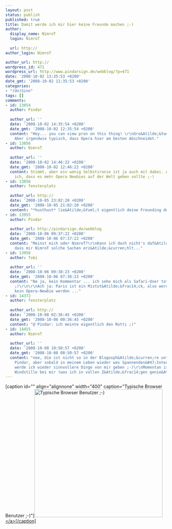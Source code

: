 ```yaml
---
layout: post
status: publish
published: true
title: Damit werde ich mir hier keine Freunde machen ;-)
author:
  display_name: NimroT
  login: NimroT
  
  url: http://
author_login: NimroT

author_url: http://
wordpress_id: 471
wordpress_url: http://www.pindarsign.de/webblog/?p=471
date: '2008-10-02 13:35:53 +0200'
date_gmt: '2008-10-02 11:35:53 +0200'
categories:
- "(Un)Sinn"
tags: []
comments:
- id: 13054
  author: Pindar
  
  author_url: ''
  date: '2008-10-02 14:35:54 +0200'
  date_gmt: '2008-10-02 12:35:54 +0200'
  content: "Hey... you can view pron on this thing! \r\nGro&Atilde;&Yuml;artig...
    Aber irgendwie typisch, dass Opera hier am besten Abschneidet."
- id: 13056
  author: NimroT
  
  author_url: ''
  date: '2008-10-02 14:46:22 +0200'
  date_gmt: '2008-10-02 12:46:22 +0200'
  content: Stimmt, aber ein wenig Selbstironie ist ja auch mit dabei. Allerdings finde
    ich, dass es mehr Opera Newbies auf der Welt geben sollte ;-)
- id: 13856
  author: fensterplatz
  
  author_url: http://
  date: '2008-10-05 23:02:20 +0200'
  date_gmt: '2008-10-05 21:02:20 +0200'
  content: "*husthust* lie&Atilde;&Yuml;t eigentlich deine Freunding den Blog? :P"
- id: 13955
  author: Pindar
  
  author_url: http://pindarsign.de/webblog
  date: '2008-10-06 09:37:22 +0200'
  date_gmt: '2008-10-06 07:37:22 +0200'
  content: "Meinst mich oder NimroT?\r\nKann ich doch nicht's daf&Atilde;&frac14;r,
    dass mir NimroT solche Sachen erz&Atilde;&curren;hlt..."
- id: 13956
  author: Tobi
  
  author_url: ''
  date: '2008-10-06 09:38:23 +0200'
  date_gmt: '2008-10-06 07:38:23 +0200'
  content: "Na ja, kein Kommentar ... ich sehe mich als Safari-User total falsch verstanden
    ;)\r\n\r\nAch ja: Paris ist ein Mistst&Atilde;&frac14;ck, also werd ich bestimmt
    kein Opera-Newbie werden ..."
- id: 14372
  author: fensterplatz
  
  author_url: http://
  date: '2008-10-08 02:36:45 +0200'
  date_gmt: '2008-10-08 00:36:45 +0200'
  content: "@ Pindar: ich meinte eigentlich den Rotti ;)"
- id: 14455
  author: NimroT
  
  author_url: ''
  date: '2008-10-08 10:50:57 +0200'
  date_gmt: '2008-10-08 08:50:57 +0200'
  content: "nee, die ist nicht so in der Blogosph&Atilde;&curren;re unterwegs. Sorry
    Pindar, aber sobald in meinem Leben wieder was Spannendes&#47;Interessantes passiert
    werde ich wieder sinnvollere Dinge von mir geben ;-)\r\nMomentan ist nur ziemliche
    Windstille bei mir (was ich in vollen Z&Atilde;&frac14;gen genie&Atilde;&Yuml;e)."
---
```

<p>[caption id="" align="alignnone" width="400" caption="Typische Browser Benutzer ;-)"]<a href="http:&#47;&#47;operawatch.com&#47;wp-content&#47;uploads&#47;2008&#47;10&#47;typical-browser-users.png"><img class=" " src="http:&#47;&#47;operawatch.com&#47;wp-content&#47;uploads&#47;2008&#47;10&#47;typical-browser-users.png" alt="Typische Browser Benutzer ;-)" width="400" height="400" &#47;><&#47;a>[&#47;caption]</p>
